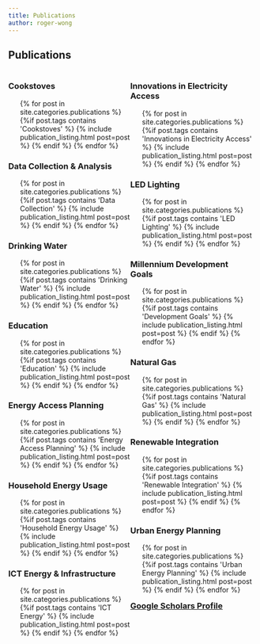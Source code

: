 ```yaml
---
title: Publications
author: roger-wong
---
```


<div>
  <h2 id="products__tools">Publications</h2>

  <div class="span4" style="float:left; margin:0; width:49%;">
    <h3>Cookstoves</h3>
    <ul class="post-list" style="list-style-type:none">
      {% for post in site.categories.publications %}
        {%if post.tags contains 'Cookstoves' %}
          {% include publication_listing.html post=post %}
        {% endif %}
      {% endfor %}
    </ul>
    <h3>Data Collection & Analysis</h3>
    <ul class="post-list" style="list-style-type:none">
      {% for post in site.categories.publications %}
	      {%if post.tags contains 'Data Collection' %}
	        {% include publication_listing.html post=post %}
	      {% endif %}
      {% endfor %}
    </ul>
    <h3>Drinking Water</h3>
    <ul class="post-list" style="list-style-type:none">
      {% for post in site.categories.publications %}
        {%if post.tags contains 'Drinking Water' %}
          {% include publication_listing.html post=post %}
        {% endif %}
      {% endfor %}
    </ul>
    <h3>Education</h3>
    <ul class="post-list" style="list-style-type:none">
      {% for post in site.categories.publications %}
        {%if post.tags contains 'Education' %}
          {% include publication_listing.html post=post %}
        {% endif %}
      {% endfor %}
    </ul>
    <h3>Energy Access Planning</h3>
    <ul class="post-list" style="list-style-type:none">
      {% for post in site.categories.publications %}
        {%if post.tags contains 'Energy Access Planning' %}
          {% include publication_listing.html post=post %}
        {% endif %}
      {% endfor %}
    </ul>
    <h3>Household Energy Usage</h3>
    <ul class="post-list" style="list-style-type:none">
      {% for post in site.categories.publications %}
        {%if post.tags contains 'Household Energy Usage' %}
          {% include publication_listing.html post=post %}
        {% endif %}
      {% endfor %}
    </ul>
    <h3>ICT Energy & Infrastructure</h3>
    <ul class="post-list" style="list-style-type:none">
      {% for post in site.categories.publications %}
	      {%if post.tags contains 'ICT Energy' %}
	        {% include publication_listing.html post=post %}
	      {% endif %}
      {% endfor %}
    </ul>
  </div>

  <div class="span4"  style="float:left; margin:0; width:49%;">
    <h3>Innovations in Electricity Access</h3>
    <ul class="post-list" style="list-style-type:none">
      {% for post in site.categories.publications %}
        {%if post.tags contains 'Innovations in Electricity Access' %}
          {% include publication_listing.html post=post %}
        {% endif %}
      {% endfor %}
    </ul>
    <h3>LED Lighting</h3>
    <ul class="post-list" style="list-style-type:none">
      {% for post in site.categories.publications %}
	      {%if post.tags contains 'LED Lighting' %}
	        {% include publication_listing.html post=post %}
	      {% endif %}
      {% endfor %}
    </ul>
    <h3>Millennium Development Goals</h3>
    <ul class="post-list" style="list-style-type:none">
      {% for post in site.categories.publications %}
	      {%if post.tags contains 'Development Goals' %}
	        {% include publication_listing.html post=post %}
	      {% endif %}
      {% endfor %}
    </ul>
    <h3>Natural Gas</h3>
    <ul class="post-list" style="list-style-type:none">
      {% for post in site.categories.publications %}
        {%if post.tags contains 'Natural Gas' %}
          {% include publication_listing.html post=post %}
        {% endif %}
      {% endfor %}
    </ul>
    <h3>Renewable Integration</h3>
    <ul class="post-list" style="list-style-type:none">
      {% for post in site.categories.publications %}
        {%if post.tags contains 'Renewable Integration' %}
          {% include publication_listing.html post=post %}
        {% endif %}
      {% endfor %}
    </ul>
    <h3>Urban Energy Planning</h3>
    <ul class="post-list" style="list-style-type:none">
      {% for post in site.categories.publications %}
        {%if post.tags contains 'Urban Energy Planning' %}
          {% include publication_listing.html post=post %}
        {% endif %}
      {% endfor %}
    </ul>
  </div>

  <h3><a href="https://scholar.google.com/citations?hl=en&user=yIectxQAAAAJ">Google Scholars Profile</a></h3>

</div>
